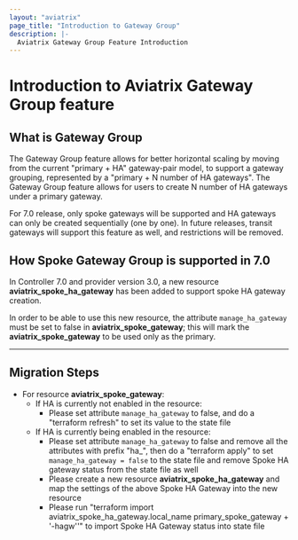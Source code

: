 ```yaml
---
layout: "aviatrix"
page_title: "Introduction to Gateway Group"
description: |-
  Aviatrix Gateway Group Feature Introduction
---
```


# Introduction to Aviatrix Gateway Group feature

## What is Gateway Group
The Gateway Group feature allows for better horizontal scaling by moving from the current "primary + HA" gateway-pair
model, to support a gateway grouping, represented by a "primary + N number of HA gateways". The Gateway Group feature
allows for users to create N number of HA gateways under a primary gateway.

For 7.0 release, only spoke gateways will be supported and HA gateways can only be created sequentially (one by one).
In future releases, transit gateways will support this feature as well, and restrictions will be removed.

## How Spoke Gateway Group is supported in 7.0
In Controller 7.0 and provider version 3.0, a new resource **aviatrix_spoke_ha_gateway** has been added to support spoke
HA gateway creation.

In order to be able to use this new resource, the attribute `manage_ha_gateway` must be set to false in
**aviatrix_spoke_gateway**; this will mark the **aviatrix_spoke_gateway** to be used only as the primary.

---
## Migration Steps

- For resource **aviatrix_spoke_gateway**:
  - If HA is currently not enabled in the resource:
    - Please set attribute `manage_ha_gateway` to false, and do a "terraform refresh" to set its value to the state file
  - If HA is currently being enabled in the resource:
    - Please set attribute `manage_ha_gateway` to false and remove all the attributes with prefix "ha_", then do a "terraform apply" to set `manage_ha_gateway = false` to the state file and remove Spoke HA gateway status from the state file as well
    - Please create a new resource **aviatrix_spoke_ha_gateway** and map the settings of the above Spoke HA Gateway into the new resource
    - Please run "terraform import aviatrix_spoke_ha_gateway.local_name primary_spoke_gateway + '-hagw''" to import Spoke HA Gateway status into state file
